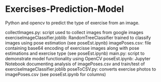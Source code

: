 # Exercises-Prediction-Model
Python and opencv to predict the type of exercise from an image.

collectImages.py: script used to collect images from google images
exerciseImageClassifier.joblib: RandomTreeClassifier trained to classify images using pose estimation (see poseEst.ipynb)
imagePoses.csv: file containing base64 encoding of exercisse images along with pose estimations and exercise type (see poseEst.ipynb)
main.py: script to demonstrate model functionality using OpenCV
poseEst.ipynb: Jupyter Notebook documenting analysis of imagePoses.csv and train/test of exerciseImageClassifier.joblib
poseToCSV.py: converts exercise photos to imagePoses.csv (see poseEst.ipynb for columns)
